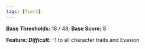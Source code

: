 ```yaml
---
tags: [Tier4]
---
```

**Base Thresholds:** 18 / 48; **Base Score:** 8

**Feature:** ***Difficult:*** -1 to all character traits and Evasion
